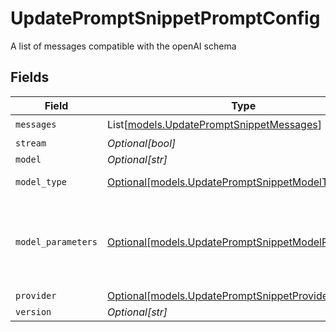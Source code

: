 # UpdatePromptSnippetPromptConfig

A list of messages compatible with the openAI schema


## Fields

| Field                                                                                                  | Type                                                                                                   | Required                                                                                               | Description                                                                                            |
| ------------------------------------------------------------------------------------------------------ | ------------------------------------------------------------------------------------------------------ | ------------------------------------------------------------------------------------------------------ | ------------------------------------------------------------------------------------------------------ |
| `messages`                                                                                             | List[[models.UpdatePromptSnippetMessages](../models/updatepromptsnippetmessages.md)]                   | :heavy_check_mark:                                                                                     | N/A                                                                                                    |
| `stream`                                                                                               | *Optional[bool]*                                                                                       | :heavy_minus_sign:                                                                                     | N/A                                                                                                    |
| `model`                                                                                                | *Optional[str]*                                                                                        | :heavy_minus_sign:                                                                                     | N/A                                                                                                    |
| `model_type`                                                                                           | [Optional[models.UpdatePromptSnippetModelType]](../models/updatepromptsnippetmodeltype.md)             | :heavy_minus_sign:                                                                                     | The type of the model                                                                                  |
| `model_parameters`                                                                                     | [Optional[models.UpdatePromptSnippetModelParameters]](../models/updatepromptsnippetmodelparameters.md) | :heavy_minus_sign:                                                                                     | Model Parameters: Not all parameters apply to every model                                              |
| `provider`                                                                                             | [Optional[models.UpdatePromptSnippetProvider]](../models/updatepromptsnippetprovider.md)               | :heavy_minus_sign:                                                                                     | N/A                                                                                                    |
| `version`                                                                                              | *Optional[str]*                                                                                        | :heavy_minus_sign:                                                                                     | N/A                                                                                                    |